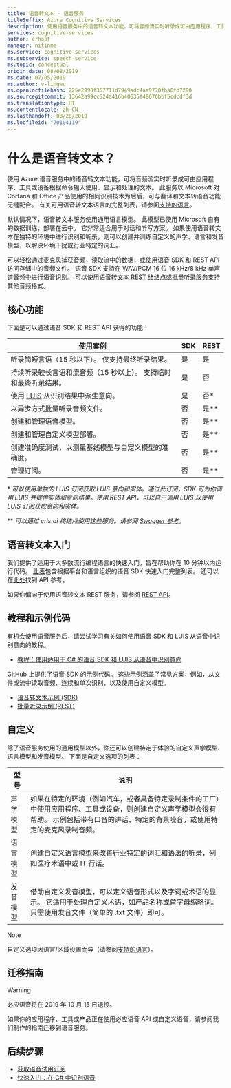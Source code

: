 ```yaml
---
title: 语音转文本 - 语音服务
titleSuffix: Azure Cognitive Services
description: 使用语音服务中的语音转文本功能，可将音频流实时听录成可由应用程序、工具或设备根据命令输入使用、显示和处理的文本。 此服务以 Microsoft 对 Cortana 和 Office 产品使用的相同识别技术为后盾，可与翻译和文本转语音功能无缝配合。
services: cognitive-services
author: erhopf
manager: nitinme
ms.service: cognitive-services
ms.subservice: speech-service
ms.topic: conceptual
origin.date: 08/08/2019
ms.date: 07/05/2019
ms.author: v-lingwu
ms.openlocfilehash: 225e2990f357711d7949adc4aa9770fba0fd7290
ms.sourcegitcommit: 13642a99cc524a416b40635f48676bbf5cdcdf3d
ms.translationtype: HT
ms.contentlocale: zh-CN
ms.lasthandoff: 08/28/2019
ms.locfileid: "70104119"
---
```

# <a name="what-is-speech-to-text"></a>什么是语音转文本？

使用 Azure 语音服务中的语音转文本功能，可将音频流实时听录成可由应用程序、工具或设备根据命令输入使用、显示和处理的文本。 此服务以 Microsoft 对 Cortana 和 Office 产品使用的相同识别技术为后盾，可与翻译和文本转语音功能无缝配合。  有关可用语音转文本语言的完整列表，请参阅[支持的语言](https://docs.microsoft.com/azure/cognitive-services/speech-service/language-support#speech-to-text)。

默认情况下，语音转文本服务使用通用语言模型。 此模型已使用 Microsoft 自有的数据训练，部署在云中。 它非常适合用于对话和听写方案。 如果使用语音转文本在独特的环境中进行识别和听录，则可以创建并训练自定义的声学、语言和发音模型，以解决环境干扰或行业特定的词汇。

可以轻松通过麦克风捕获音频，读取流中的数据，或使用语音 SDK 和 REST API 访问存储中的音频文件。 语音 SDK 支持在 WAV/PCM 16 位 16 kHz/8 kHz 单声道音频中进行语音识别。 可以使用[语音转文本 REST 终结点](https://docs.microsoft.com/azure/cognitive-services/speech-service/rest-apis)或[批量听录服务](https://docs.microsoft.com/azure/cognitive-services/speech-service/batch-transcription#supported-formats)支持其他音频格式。

## <a name="core-features"></a>核心功能

下面是可以通过语音 SDK 和 REST API 获得的功能：

| 使用案例 | SDK | REST |
|----------|-----|------|
| 听录简短言语（15 秒以下）。 仅支持最终听录结果。 | 是 | 是 |
| 持续听录较长言语和流音频（15 秒以上）。 支持临时和最终听录结果。 | 是 | 否 |
| 使用 [LUIS](https://docs.microsoft.com/azure/cognitive-services/luis/what-is-luis) 从识别结果中派生意向。 | 是 | 否\* |
| 以异步方式批量听录音频文件。 | 否 | 是\** |
| 创建和管理语音模型。 | 否 | 是\** |
| 创建和管理自定义模型部署。 | 否 | 是\** |
| 创建准确度测试，以测量基线模型与自定义模型的准确度。 | 否 | 是\** |
| 管理订阅。 | 否 | 是\** |

\* *可以使用单独的 LUIS 订阅获取 LUIS 意向和实体。通过此订阅，SDK 可为你调用 LUIS 并提供实体和意向结果。使用 REST API，可以自己调用 LUIS 以使用 LUIS 订阅获取意向和实体。*

\** *可以通过 cris.ai 终结点使用这些服务。请参阅 [Swagger 参考](https://westus.cris.ai/swagger/ui/index)。*

## <a name="get-started-with-speech-to-text"></a>语音转文本入门

我们提供了适用于大多数流行编程语言的快速入门，旨在帮助你在 10 分钟以内运行代码。 [此表](https://aka.ms/csspeech#5-minute-quickstarts)包含根据平台和语言组织的语音 SDK 快速入门完整列表。  还可以在[此处](https://aka.ms/csspeech#reference)找到 API 参考。

如果你偏向于使用语音转文本 REST 服务，请参阅 [REST API](https://docs.microsoft.com/azure/cognitive-services/speech-service/rest-apis)。

## <a name="tutorials-and-sample-code"></a>教程和示例代码

有机会使用语音服务后，请尝试学习有关如何使用语音 SDK 和 LUIS 从语音中识别意向的教程。

* [教程：使用适用于 C# 的语音 SDK 和 LUIS 从语音中识别意向](how-to-recognize-intents-from-speech-csharp.md)

GitHub 上提供了语音 SDK 的示例代码。 这些示例涵盖了常见方案，例如，从文件或流中读取音频、连续和单次识别，以及使用自定义模型。

* [语音转文本示例 (SDK)](https://github.com/Azure-Samples/cognitive-services-speech-sdk)
* [批量听录示例 (REST)](https://github.com/Azure-Samples/cognitive-services-speech-sdk/tree/master/samples/batch)

## <a name="customization"></a>自定义

除了语音服务使用的通用模型以外，你还可以创建特定于体验的自定义声学模型、语言模型和发音模型。 下面是自定义选项的列表：

| 型号 | 说明 |
|-------|-------------|
| 声学模型 | 如果在特定的环境（例如汽车，或者具备特定录制条件的工厂）中使用应用程序、工具或设备，则创建自定义声学模型会很有帮助。 示例包括带有口音的讲话、特定的背景噪音，或使用特定的麦克风录制音频。 |
| 语言模型 | 创建自定义语言模型来改善行业特定的词汇和语法的听录，例如医疗术语中或 IT 行话。 |
| 发音模型 | 借助自定义发音模型，可以定义语音形式以及字词或术语的显示。 它适用于处理自定义术语，如产品名称或首字母缩略词。 只需使用发音文件（简单的 .txt 文件）即可。 |

> [!NOTE]
> 自定义选项因语言/区域设置而异（请参阅[支持的语言](supported-languages.md)）。

## <a name="migration-guides"></a>迁移指南

> [!WARNING]
> 必应语音将在 2019 年 10 月 15 日退役。

如果你的应用程序、工具或产品正在使用必应语音 API 或自定义语音，请参阅我们制作的指南迁移到语音服务。


## <a name="next-steps"></a>后续步骤

* [获取语音试用订阅](https://www.azure.cn/zh-cn/home/features/cognitive-services/)
* [快速入门：在 C# 中识别语音](quickstart-csharp-dotnet-windows.md)

